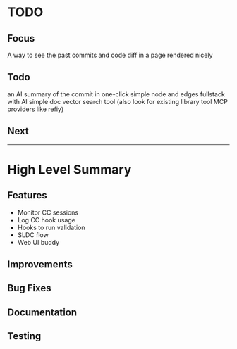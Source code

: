 # TODO

## Focus
A way to see the past commits and code diff in a page rendered nicely

## Todo
an AI summary of the commit in one-click
simple node and edges fullstack with AI
simple doc vector search tool (also look for existing library tool MCP providers like refiy)

## Next

---------------------
# High Level Summary

## Features
- Monitor CC sessions
- Log CC hook usage
- Hooks to run validation
- SLDC flow
- Web UI buddy

## Improvements

## Bug Fixes

## Documentation

## Testing